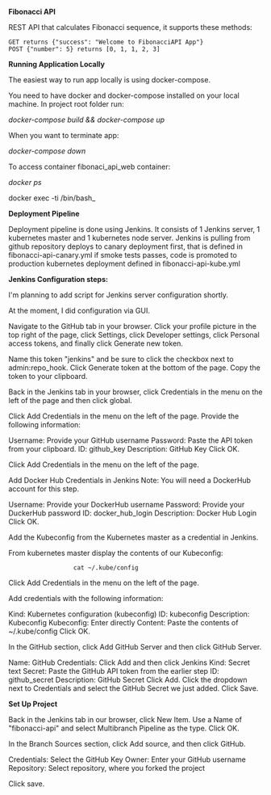 **Fibonacci API**

REST API that calculates Fibonacci sequence, it supports these
methods:

    GET returns {"success": "Welcome to FibonacciAPI App"}
    POST {"number": 5} returns [0, 1, 1, 2, 3]
    
**Running Application Locally**
    
The easiest way to run app locally is using docker-compose.

You need to have docker and docker-compose installed on your 
local machine. In project root folder run:

_docker-compose build && docker-compose up_

When you want to terminate app:

_docker-compose down_

To access container fibonaci_api_web container:

_docker ps_

docker exec -ti <CONTAINER ID> /bin/bash_

**Deployment Pipeline**

Deployment pipeline is done using Jenkins. It consists of  1 Jenkins server,
1 kubernetes master and 1 kubernetes node server. Jenkins is pulling from
github repository deploys to canary deployment first, that is defined in 
fibonacci-api-canary.yml if smoke tests passes, code is promoted to production 
kubernetes deployment defined in fibonacci-api-kube.yml

**Jenkins Configuration steps:**

I'm planning to add script for Jenkins server configuration shortly.

At the moment, I did configuration via GUI.

Navigate to the GitHub tab in your browser. Click your profile picture in the top right of the page, 
click Settings, click Developer settings, click Personal access tokens, and finally click Generate new token.

Name this token "jenkins" and be sure to click the checkbox next to admin:repo_hook. Click Generate token at the bottom 
of the page. Copy the token to your clipboard.

Back in the Jenkins tab in your browser, click Credentials in the menu on the left of the page and then click global. 

Click Add Credentials in the menu on the left of the page. 
Provide the following information:

Username: Provide your GitHub username
Password: Paste the API token from your clipboard.
ID: github_key
Description: GitHub Key
Click OK.

Click Add Credentials in the menu on the left of the page.

Add Docker Hub Credentials in Jenkins
Note: You will need a DockerHub account for this step.

Username: Provide your DockerHub username
Password: Provide your DuckerHub password
ID: docker_hub_login
Description: Docker Hub Login
Click OK.

Add the Kubeconfig from the Kubernetes master as a credential in Jenkins.

From kubernetes master display the contents of our Kubeconfig:
                      
                      cat ~/.kube/config
                      
Click Add Credentials in the menu on the left of the page.

Add credentials with the following information:

Kind: Kubernetes configuration (kubeconfig)
ID: kubeconfig
Description: Kubeconfig
Kubeconfig: Enter directly
Content: Paste the contents of ~/.kube/config
Click OK.

In the GitHub section, click Add GitHub Server and then click 
GitHub Server.

Name: GitHub
Credentials: Click Add and then click Jenkins
Kind: Secret text
Secret: Paste the GitHub API token from the earlier step
ID: github_secret
Description: GitHub Secret
Click Add. Click the dropdown next to Credentials and select the 
GitHub Secret we just added. Click Save.

**Set Up Project**

Back in the Jenkins tab in our browser, click New Item. Use a Name of "fibonacci-api" and select 
Multibranch Pipeline as the type. Click OK.

In the Branch Sources section, click Add source, and then click GitHub.

Credentials: Select the GitHub Key
Owner: Enter your GitHub username
Repository: Select repository, where you forked the project

Click save.
